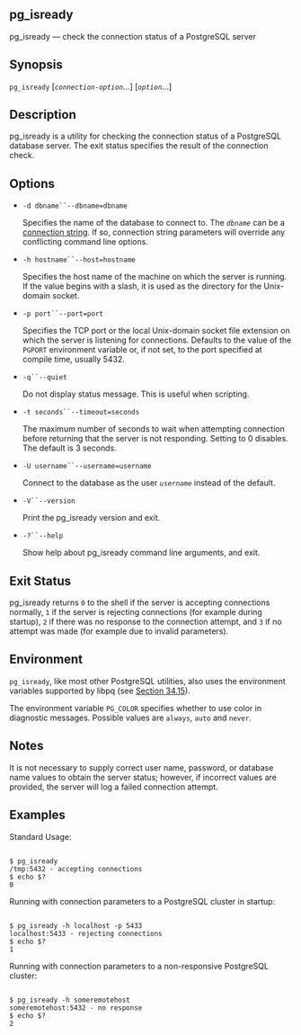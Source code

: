 ## pg\_isready

pg\_isready — check the connection status of a PostgreSQL server

## Synopsis

`pg_isready` \[*`connection-option`*...] \[*`option`*...]

## Description

pg\_isready is a utility for checking the connection status of a PostgreSQL database server. The exit status specifies the result of the connection check.

## Options

* `-d dbname``--dbname=dbname`

    Specifies the name of the database to connect to. The *`dbname`* can be a [connection string](libpq-connect#LIBPQ-CONNSTRING "34.1.1. Connection Strings"). If so, connection string parameters will override any conflicting command line options.

* `-h hostname``--host=hostname`

    Specifies the host name of the machine on which the server is running. If the value begins with a slash, it is used as the directory for the Unix-domain socket.

* `-p port``--port=port`

    Specifies the TCP port or the local Unix-domain socket file extension on which the server is listening for connections. Defaults to the value of the `PGPORT` environment variable or, if not set, to the port specified at compile time, usually 5432.

* `-q``--quiet`

    Do not display status message. This is useful when scripting.

* `-t seconds``--timeout=seconds`

    The maximum number of seconds to wait when attempting connection before returning that the server is not responding. Setting to 0 disables. The default is 3 seconds.

* `-U username``--username=username`

    Connect to the database as the user *`username`* instead of the default.

* `-V``--version`

    Print the pg\_isready version and exit.

* `-?``--help`

    Show help about pg\_isready command line arguments, and exit.

## Exit Status

pg\_isready returns `0` to the shell if the server is accepting connections normally, `1` if the server is rejecting connections (for example during startup), `2` if there was no response to the connection attempt, and `3` if no attempt was made (for example due to invalid parameters).

## Environment

`pg_isready`, like most other PostgreSQL utilities, also uses the environment variables supported by libpq (see [Section 34.15](libpq-envars "34.15. Environment Variables")).

The environment variable `PG_COLOR` specifies whether to use color in diagnostic messages. Possible values are `always`, `auto` and `never`.

## Notes

It is not necessary to supply correct user name, password, or database name values to obtain the server status; however, if incorrect values are provided, the server will log a failed connection attempt.

## Examples

Standard Usage:

```

$ pg_isready
/tmp:5432 - accepting connections
$ echo $?
0
```

Running with connection parameters to a PostgreSQL cluster in startup:

```

$ pg_isready -h localhost -p 5433
localhost:5433 - rejecting connections
$ echo $?
1
```

Running with connection parameters to a non-responsive PostgreSQL cluster:

```

$ pg_isready -h someremotehost
someremotehost:5432 - no response
$ echo $?
2
```